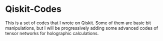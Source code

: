 # Qiskit-Codes
This is a set of codes that I wrote on Qiskit. Some of them are basic bit manipulations, but I will be progressively adding some advanced codes of tensor networks for holographic calculations.
